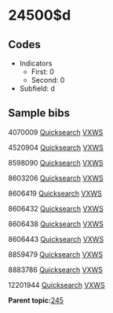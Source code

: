 # 24500$d

## Codes

-   Indicators
    -   First: 0
    -   Second: 0
-   Subfield: d

## Sample bibs

4070009 [Quicksearch](https://search.library.yale.edu/catalog/4070009) [VXWS](http://prodorbis.library.yale.edu:7014/vxws/GetHoldingsService?bibId=4070009)

4520904 [Quicksearch](https://search.library.yale.edu/catalog/4520904) [VXWS](http://prodorbis.library.yale.edu:7014/vxws/GetHoldingsService?bibId=4520904)

8598090 [Quicksearch](https://search.library.yale.edu/catalog/8598090) [VXWS](http://prodorbis.library.yale.edu:7014/vxws/GetHoldingsService?bibId=8598090)

8603206 [Quicksearch](https://search.library.yale.edu/catalog/8603206) [VXWS](http://prodorbis.library.yale.edu:7014/vxws/GetHoldingsService?bibId=8603206)

8606419 [Quicksearch](https://search.library.yale.edu/catalog/8606419) [VXWS](http://prodorbis.library.yale.edu:7014/vxws/GetHoldingsService?bibId=8606419)

8606432 [Quicksearch](https://search.library.yale.edu/catalog/8606432) [VXWS](http://prodorbis.library.yale.edu:7014/vxws/GetHoldingsService?bibId=8606432)

8606438 [Quicksearch](https://search.library.yale.edu/catalog/8606438) [VXWS](http://prodorbis.library.yale.edu:7014/vxws/GetHoldingsService?bibId=8606438)

8606443 [Quicksearch](https://search.library.yale.edu/catalog/8606443) [VXWS](http://prodorbis.library.yale.edu:7014/vxws/GetHoldingsService?bibId=8606443)

8859479 [Quicksearch](https://search.library.yale.edu/catalog/8859479) [VXWS](http://prodorbis.library.yale.edu:7014/vxws/GetHoldingsService?bibId=8859479)

8883786 [Quicksearch](https://search.library.yale.edu/catalog/8883786) [VXWS](http://prodorbis.library.yale.edu:7014/vxws/GetHoldingsService?bibId=8883786)

12201944 [Quicksearch](https://search.library.yale.edu/catalog/12201944) [VXWS](http://prodorbis.library.yale.edu:7014/vxws/GetHoldingsService?bibId=12201944)

**Parent topic:**[245](../../tags/245/245.md)

